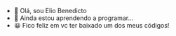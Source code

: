 - 👋 Olá, sou Elio Benedicto
- 🌱 Ainda estou aprendendo a programar...
- 😀 Fico feliz em vc ter baixado um dos meus códigos!

<!---
Elio-Benedicto/Elio-Benedicto is a ✨ special ✨ repository because its `README.md` (this file) appears on your GitHub profile.
You can click the Preview link to take a look at your changes.
--->
